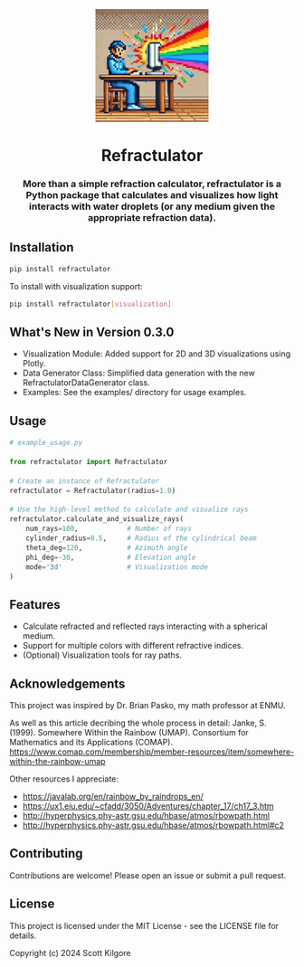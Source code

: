 <p align="center">
    <img src="rainbow_computer.png" width="200" height="200">
</p>

<h1 align="center">Refractulator</h1>
<h3 align="center">More than a simple refraction calculator, refractulator is a Python package that calculates and visualizes how light interacts with water droplets (or any medium given the appropriate refraction data). 
</h3>


## Installation

```bash
pip install refractulator
```

To install with visualization support:

```bash
pip install refractulator[visualization]
```


## What's New in Version 0.3.0
- Visualization Module: Added support for 2D and 3D visualizations using Plotly.
- Data Generator Class: Simplified data generation with the new RefractulatorDataGenerator class.
- Examples: See the examples/ directory for usage examples.

## Usage
```python
# example_usage.py

from refractulator import Refractulator

# Create an instance of Refractulator
refractulator = Refractulator(radius=1.0)

# Use the high-level method to calculate and visualize rays
refractulator.calculate_and_visualize_rays(
    num_rays=100,            # Number of rays
    cylinder_radius=0.5,     # Radius of the cylindrical beam
    theta_deg=120,           # Azimuth angle
    phi_deg=-30,             # Elevation angle
    mode='3d'                # Visualization mode
)


```

## Features
- Calculate refracted and reflected rays interacting with a spherical medium.
- Support for multiple colors with different refractive indices.
- (Optional) Visualization tools for ray paths.

## Acknowledgements
This project was inspired by Dr. Brian Pasko, my math professor at ENMU. 

As well as this article decribing the whole process in detail:
Janke, S. (1999). Somewhere Within the Rainbow (UMAP). Consortium for Mathematics and its Applications (COMAP). https://www.comap.com/membership/member-resources/item/somewhere-within-the-rainbow-umap

Other resources I appreciate:
- https://javalab.org/en/rainbow_by_raindrops_en/
- https://ux1.eiu.edu/~cfadd/3050/Adventures/chapter_17/ch17_3.htm
- http://hyperphysics.phy-astr.gsu.edu/hbase/atmos/rbowpath.html
- http://hyperphysics.phy-astr.gsu.edu/hbase/atmos/rbowpath.html#c2


## Contributing
Contributions are welcome! Please open an issue or submit a pull request.

## License
This project is licensed under the MIT License - see the LICENSE file for details.

Copyright (c) 2024 Scott Kilgore